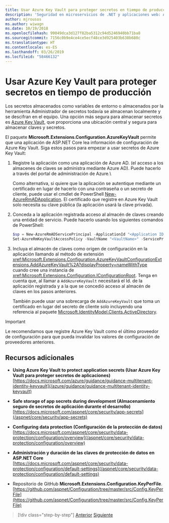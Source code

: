 ```yaml
---
title: Usar Azure Key Vault para proteger secretos en tiempo de producción
description: 'Seguridad en microservicios de .NET y aplicaciones web: Azure Key Vault es una forma excelente de gestionar secretos de aplicación controlados en su totalidad por administradores. Los administradores incluso pueden asignar y revocar valores de desarrollo sin necesidad de que los desarrolladores tengan que gestionarlos.'
author: mjrousos
ms.author: wiwagn
ms.date: 10/19/2018
ms.openlocfilehash: 99049dca3d127f82ba5312c94d5246940bb71ba8
ms.sourcegitcommit: 7156c0b9e4ce4ce5ecf48ce3d925403b638b680c
ms.translationtype: HT
ms.contentlocale: es-ES
ms.lasthandoff: 03/26/2019
ms.locfileid: "58466132"
---
```

# <a name="use-azure-key-vault-to-protect-secrets-at-production-time"></a>Usar Azure Key Vault para proteger secretos en tiempo de producción

Los secretos almacenados como variables de entorno o almacenados por la herramienta Administrador de secretos todavía se almacenan localmente y se descifran en el equipo. Una opción más segura para almacenar secretos es [Azure Key Vault](https://azure.microsoft.com/services/key-vault/), que proporciona una ubicación central y segura para almacenar claves y secretos.

El paquete **Microsoft.Extensions.Configuration.AzureKeyVault** permite que una aplicación de ASP.NET Core lea información de configuración de Azure Key Vault. Siga estos pasos para empezar a usar secretos de Azure Key Vault:

1. Registre la aplicación como una aplicación de Azure AD. (el acceso a los almacenes de claves se administra mediante Azure AD). Puede hacerlo a través del portal de administración de Azure.\

   Como alternativa, si quiere que la aplicación se autentique mediante un certificado en lugar de hacerlo con una contraseña o un secreto de cliente, puede usar el cmdlet de PowerShell [New-AzureRmADApplication](/powershell/module/azurerm.resources/new-azurermadapplication). El certificado que registre en Azure Key Vault solo necesita su clave pública (la aplicación usará la clave privada).

2. Conceda a la aplicación registrada acceso al almacén de claves creando una entidad de servicio. Puede hacerlo usando los siguientes comandos de PowerShell:

   ```powershell
   $sp = New-AzureRmADServicePrincipal -ApplicationId "<Application ID guid>"
   Set-AzureRmKeyVaultAccessPolicy -VaultName "<VaultName>" -ServicePrincipalName $sp.ServicePrincipalNames[0] -PermissionsToSecrets all -ResourceGroupName "<KeyVault Resource Group>"
   ```

3. Incluya el almacén de claves como origen de configuración en la aplicación llamando al método de extensión <xref:Microsoft.Extensions.Configuration.AzureKeyVaultConfigurationExtensions.AddAzureKeyVault%2A?displayProperty=nameWithType> cuando cree una instancia de <xref:Microsoft.Extensions.Configuration.IConfigurationRoot>. Tenga en cuenta que, al llamar a `AddAzureKeyVault` necesitará el Id. de la aplicación registrada y a la que se concedió acceso al almacén de claves en los pasos anteriores.

   También puede usar una sobrecarga de `AddAzureKeyVault` que toma un certificado en lugar del secreto de cliente solo incluyendo una referencia al paquete [Microsoft.IdentityModel.Clients.ActiveDirectory](https://www.nuget.org/packages/Microsoft.IdentityModel.Clients.ActiveDirectory).

> [!IMPORTANT]
> Le recomendamos que registre Azure Key Vault como el último proveedor de configuración para que pueda invalidar los valores de configuración de proveedores anteriores.

## <a name="additional-resources"></a>Recursos adicionales

- **Using Azure Key Vault to protect application secrets (Usar Azure Key Vault para proteger secretos de aplicaciones)** \
  [https://docs.microsoft.com/azure/guidance/guidance-multitenant-identity-keyvault](/azure/guidance/guidance-multitenant-identity-keyvault)

- **Safe storage of app secrets during development (Almacenamiento seguro de secretos de aplicación durante el desarrollo)** \
  [https://docs.microsoft.com/aspnet/core/security/app-secrets](/aspnet/core/security/app-secrets)

- **Configuring data protection (Configuración de la protección de datos)** \
  [https://docs.microsoft.com/aspnet/core/security/data-protection/configuration/overview](/aspnet/core/security/data-protection/configuration/overview)

- **Administración y duración de las claves de protección de datos en ASP.NET Core** \
  [https://docs.microsoft.com/aspnet/core/security/data-protection/configuration/default-settings](/aspnet/core/security/data-protection/configuration/default-settings)

- Repositorio de GitHub **Microsoft.Extensions.Configuration.KeyPerFile**. \
  [https://github.com/aspnet/Configuration/tree/master/src/Config.KeyPerFile](https://github.com/aspnet/Configuration/tree/master/src/Config.KeyPerFile)

>[!div class="step-by-step"]
>[Anterior](developer-app-secrets-storage.md)
>[Siguiente](../key-takeaways.md)
